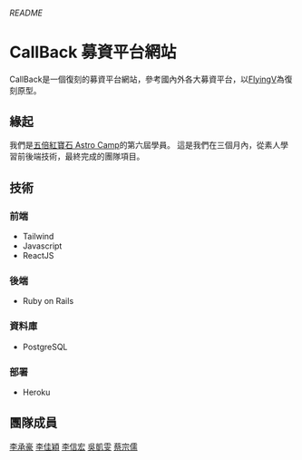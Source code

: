 ###### README
# CallBack 募資平台網站
CallBack是一個復刻的募資平台網站，參考國內外各大募資平台，以[FlyingV](https://www.flyingv.cc/)為復刻原型。
## 緣起
我們是[五倍紅寶石 Astro Camp](https://astro.5xruby.tw/)的第六屆學員。
這是我們在三個月內，從素人學習前後端技術，最終完成的團隊項目。

## 技術
### 前端
- Tailwind
- Javascript
- ReactJS
### 後端
- Ruby on Rails
### 資料庫
- PostgreSQL
### 部署
- Heroku

## 團隊成員
[李承豪](https://github.com/prodigy7748)
[李佳穎](https://github.com/jiaying2020)
[李信宏](https://github.com/twhank)
[吳凱雯](https://github.com/wineuwu)
[蔡宗儒](https://github.com/bobanderic2000)

<!-- This README would normally document whatever steps are necessary to get the
application up and running.

Things you may want to cover:

* Ruby version

* System dependencies

* Configuration

* Database creation

* Database initialization

* How to run the test suite

* Services (job queues, cache servers, search engines, etc.)

* Deployment instructions

* ... -->
